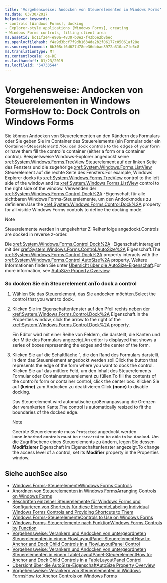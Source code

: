 ```yaml
---
title: 'Vorgehensweise: Andocken von Steuerelementen in Windows Forms'
ms.date: 03/30/2017
helpviewer_keywords:
- controls [Windows Forms], docking
- Explorer-style applications [Windows Forms], creating
- Windows Forms controls, filling client area
ms.assetid: bc11f2e4-e90a-4830-b0e2-f43b6e2b8bec
ms.openlocfilehash: f4a9d3bcf7f9db1634da2b2f06177c05061af28e
ms.sourcegitcommit: 6b308cf6d627d78ee36dbbae8972a310ac7fd6c8
ms.translationtype: MT
ms.contentlocale: de-DE
ms.lasthandoff: 01/23/2019
ms.locfileid: "54733544"
---
```

# <a name="how-to-dock-controls-on-windows-forms"></a><span data-ttu-id="f183c-102">Vorgehensweise: Andocken von Steuerelementen in Windows Forms</span><span class="sxs-lookup"><span data-stu-id="f183c-102">How to: Dock Controls on Windows Forms</span></span>
<span data-ttu-id="f183c-103">Sie können Andocken von Steuerelementen an den Rändern des Formulars oder Sie geben Sie im Container des Steuerelements (ein Formular oder ein Container-Steuerelement).</span><span class="sxs-lookup"><span data-stu-id="f183c-103">You can dock controls to the edges of your form or have them fill the control's container (either a form or a container control).</span></span> <span data-ttu-id="f183c-104">Beispielsweise Windows-Explorer angedockt seine <xref:System.Windows.Forms.TreeView> Steuerelement auf der linken Seite des Fensters und die zugehörige <xref:System.Windows.Forms.ListView> Steuerelement auf die rechte Seite des Fensters.</span><span class="sxs-lookup"><span data-stu-id="f183c-104">For example, Windows Explorer docks its <xref:System.Windows.Forms.TreeView> control to the left side of the window and its <xref:System.Windows.Forms.ListView> control to the right side of the window.</span></span> <span data-ttu-id="f183c-105">Verwenden der <xref:System.Windows.Forms.Control.Dock%2A> -Eigenschaft für alle sichtbaren Windows Forms-Steuerelemente, um den Andockmodus zu definieren.</span><span class="sxs-lookup"><span data-stu-id="f183c-105">Use the <xref:System.Windows.Forms.Control.Dock%2A> property for all visible Windows Forms controls to define the docking mode.</span></span>  
  
> [!NOTE]
>  <span data-ttu-id="f183c-106">Steuerelemente werden in umgekehrter Z-Reihenfolge angedockt.</span><span class="sxs-lookup"><span data-stu-id="f183c-106">Controls are docked in reverse z-order.</span></span>  
  
 <span data-ttu-id="f183c-107">Die <xref:System.Windows.Forms.Control.Dock%2A> -Eigenschaft interagiert mit der <xref:System.Windows.Forms.Control.AutoSize%2A> Eigenschaft.</span><span class="sxs-lookup"><span data-stu-id="f183c-107">The <xref:System.Windows.Forms.Control.Dock%2A> property interacts with the <xref:System.Windows.Forms.Control.AutoSize%2A> property.</span></span> <span data-ttu-id="f183c-108">Weitere Informationen finden Sie unter [Übersicht über die AutoSize-Eigenschaft](../../../../docs/framework/winforms/controls/autosize-property-overview.md).</span><span class="sxs-lookup"><span data-stu-id="f183c-108">For more information, see [AutoSize Property Overview](../../../../docs/framework/winforms/controls/autosize-property-overview.md).</span></span>  
  
### <a name="to-dock-a-control"></a><span data-ttu-id="f183c-109">So docken Sie ein Steuerelement an</span><span class="sxs-lookup"><span data-stu-id="f183c-109">To dock a control</span></span>  
  
1.  <span data-ttu-id="f183c-110">Wählen Sie das Steuerelement, das Sie andocken möchten.</span><span class="sxs-lookup"><span data-stu-id="f183c-110">Select the control that you want to dock.</span></span>  
  
2.  <span data-ttu-id="f183c-111">Klicken Sie im Eigenschaftenfenster auf den Pfeil rechts neben der <xref:System.Windows.Forms.Control.Dock%2A> Eigenschaft.</span><span class="sxs-lookup"><span data-stu-id="f183c-111">In the Properties window, click the arrow to the right of the <xref:System.Windows.Forms.Control.Dock%2A> property.</span></span>  
  
     <span data-ttu-id="f183c-112">Ein Editor wird mit einer Reihe von Feldern, die darstellt, die Kanten und der Mitte des Formulars angezeigt.</span><span class="sxs-lookup"><span data-stu-id="f183c-112">An editor is displayed that shows a series of boxes representing the edges and the center of the form.</span></span>  
  
3.  <span data-ttu-id="f183c-113">Klicken Sie auf die Schaltfläche ", die den Rand des Formulars darstellt, in dem das Steuerelement angedockt werden soll.</span><span class="sxs-lookup"><span data-stu-id="f183c-113">Click the button that represents the edge of the form where you want to dock the control.</span></span> <span data-ttu-id="f183c-114">Klicken Sie auf das mittlere Feld, um den Inhalt des Steuerelements Formular oder Containersteuerelement zu füllen.</span><span class="sxs-lookup"><span data-stu-id="f183c-114">To fill the contents of the control's form or container control, click the center box.</span></span> <span data-ttu-id="f183c-115">Klicken Sie auf **(keine)** zum Andocken zu deaktivieren.</span><span class="sxs-lookup"><span data-stu-id="f183c-115">Click **(none)** to disable docking.</span></span>  
  
     <span data-ttu-id="f183c-116">Das Steuerelement wird automatische größenanpassung die Grenzen der verankerten Kante.</span><span class="sxs-lookup"><span data-stu-id="f183c-116">The control is automatically resized to fit the boundaries of the docked edge.</span></span>  
  
    > [!NOTE]
    >  <span data-ttu-id="f183c-117">Geerbte Steuerelemente muss `Protected` angedockt werden kann.</span><span class="sxs-lookup"><span data-stu-id="f183c-117">Inherited controls must be `Protected` to be able to be docked.</span></span> <span data-ttu-id="f183c-118">Um die Zugriffsebene eines Steuerelements zu ändern, legen Sie dessen **Modifizierer** Eigenschaft im Eigenschaftenfenster angezeigt.</span><span class="sxs-lookup"><span data-stu-id="f183c-118">To change the access level of a control, set its **Modifier** property in the Properties window.</span></span>  
  
## <a name="see-also"></a><span data-ttu-id="f183c-119">Siehe auch</span><span class="sxs-lookup"><span data-stu-id="f183c-119">See also</span></span>
- [<span data-ttu-id="f183c-120">Windows Forms-Steuerelemente</span><span class="sxs-lookup"><span data-stu-id="f183c-120">Windows Forms Controls</span></span>](../../../../docs/framework/winforms/controls/index.md)
- [<span data-ttu-id="f183c-121">Anordnen von Steuerelementen in Windows Forms</span><span class="sxs-lookup"><span data-stu-id="f183c-121">Arranging Controls on Windows Forms</span></span>](../../../../docs/framework/winforms/controls/arranging-controls-on-windows-forms.md)
- [<span data-ttu-id="f183c-122">Beschriften einzelner Steuerelemente für Windows Forms und Konfigurieren von Shortcuts für diese Elemente</span><span class="sxs-lookup"><span data-stu-id="f183c-122">Labeling Individual Windows Forms Controls and Providing Shortcuts to Them</span></span>](../../../../docs/framework/winforms/controls/labeling-individual-windows-forms-controls-and-providing-shortcuts-to-them.md)
- [<span data-ttu-id="f183c-123">Windows Forms-Steuerelemente</span><span class="sxs-lookup"><span data-stu-id="f183c-123">Controls to Use on Windows Forms</span></span>](../../../../docs/framework/winforms/controls/controls-to-use-on-windows-forms.md)
- [<span data-ttu-id="f183c-124">Windows Forms-Steuerelemente nach Funktion</span><span class="sxs-lookup"><span data-stu-id="f183c-124">Windows Forms Controls by Function</span></span>](../../../../docs/framework/winforms/controls/windows-forms-controls-by-function.md)
- [<span data-ttu-id="f183c-125">Vorgehensweise: Verankern und Andocken von untergeordneten Steuerelementen in einem FlowLayoutPanel-Steuerelement</span><span class="sxs-lookup"><span data-stu-id="f183c-125">How to: Anchor and Dock Child Controls in a FlowLayoutPanel Control</span></span>](../../../../docs/framework/winforms/controls/how-to-anchor-and-dock-child-controls-in-a-flowlayoutpanel-control.md)
- [<span data-ttu-id="f183c-126">Vorgehensweise: Verankern und Andocken von untergeordneten Steuerelementen in einem TableLayoutPanel-Steuerelement</span><span class="sxs-lookup"><span data-stu-id="f183c-126">How to: Anchor and Dock Child Controls in a TableLayoutPanel Control</span></span>](../../../../docs/framework/winforms/controls/how-to-anchor-and-dock-child-controls-in-a-tablelayoutpanel-control.md)
- [<span data-ttu-id="f183c-127">Übersicht über die AutoSize-Eigenschaft</span><span class="sxs-lookup"><span data-stu-id="f183c-127">AutoSize Property Overview</span></span>](../../../../docs/framework/winforms/controls/autosize-property-overview.md)
- [<span data-ttu-id="f183c-128">Vorgehensweise: Verankern von Steuerelementen in Windows Forms</span><span class="sxs-lookup"><span data-stu-id="f183c-128">How to: Anchor Controls on Windows Forms</span></span>](../../../../docs/framework/winforms/controls/how-to-anchor-controls-on-windows-forms.md)
